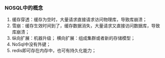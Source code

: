 ### NOSQL中的概念
1. 缓存穿透：缓存为空时，大量请求直接请求访问物理库，导致库崩溃；
2. 雪崩：缓存生效时间到了，缓存数据消失，大量请求又直接访问数据库，导致库崩溃；
3. 纵向扩展：机器升级； 横向扩展：组成集群或者新的存储模型；
4. NoSql中没有外键；
5. redis即可存在内存中，也可有持久化能力；